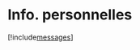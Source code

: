 # Info. personnelles

[!include[messages](infopersonnelles.messages.autogen.md)]































































































